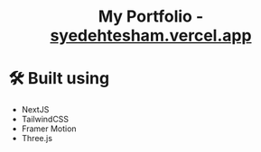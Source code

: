 <h1 align="center">My Portfolio - <a href="https://syedehtesham.vercel.app">syedehtesham.vercel.app</a> </h1>

# 🛠 Built using
- NextJS
- TailwindCSS
- Framer Motion
- Three.js

